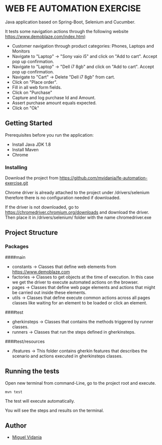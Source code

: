 # WEB FE AUTOMATION EXERCISE

Java application based on Spring-Boot, Selenium and Cucumber.

It tests some navigation actions through the following website  https://www.demoblaze.com/index.html:
* Customer navigation through product categories: Phones, Laptops and Monitors
* Navigate to "Laptop" → "Sony vaio i5" and click on "Add to cart". Accept pop up confirmation.
* Navigate to "Laptop" → "Dell i7 8gb" and click on "Add to cart". Accept pop up confirmation.
* Navigate to "Cart" → Delete "Dell i7 8gb" from cart.
* Click on "Place order".
* Fill in all web form fields.
* Click on "Purchase"
* Capture and log purchase Id and Amount.
* Assert purchase amount equals expected.
* Click on "Ok"

## Getting Started

Prerequisites before you run the application:
* Install Java JDK 1.8
* Install Maven
* Chrome

### Installing

Download the project from https://github.com/mvidania/fe-automation-exercise.git

Chrome driver is already attached to the project under /drivers/selenium therefore there is no configuration needed if downloaded.

If the driver is not downloaded, go to https://chromedriver.chromium.org/downloads and download the driver.
Then place it in /drivers/selenium/ folder with the name chromedriver.exe

## Project Structure

### Packages
####main
* constants -> Classes that define web elements from https://www.demoblaze.com
* factories -> Classes to get objects at the time of execution. In this case we get the driver to execute automated actions on the browser.
* pages -> Classes that define web page elements and actions that might be carried out inside these elements. 
* utils -> Classes that define execute common actions across all pages classes like waiting for an element to be loaded or click an element.

####test
* gherkinsteps -> Classes that contains the methods triggered by runner classes.
* runners -> Classes that run the steps defined in gherkinsteps.

####test/resources
* /features -> This folder contains gherkin features that describes the
  scenario and actions executed in gherkinsteps classes.

## Running the tests

Open new terminal from command-Line, go to the project root and execute.

```
mvn test 
```
The test will execute automatically.

You will see the steps and results on the terminal.

## Author

* [Miguel Vidania](https://github.com/mvidania/)

